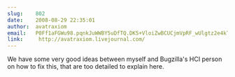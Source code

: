 ```yaml
---
slug:    802
date:    2008-08-29 22:35:01
author:  avatraxiom
email:   P0Ff1aFGWu98.pqnkJuWWBY5uDfTQ.DK5+VloiZwBCUCjmVpRF_wUlgtz2e4kToDg=
link:     http://avatraxiom.livejournal.com/
---
```


We have some very good ideas between myself and Bugzilla's HCI person
on how to fix this, that are too detailed to explain here.
